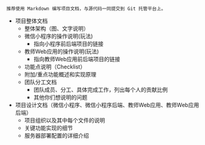 

```plain
推荐使用 Markdown 编写项目文档，与源代码一同提交到 Git 托管平台上。
```
* 项目整体文档
	* 整体架构（图、文字说明）
	* 微信小程序的操作说明(玩法)
		* 指向小程序前后端项目的链接
	* 教师Web应用的操作说明(玩法)
		* 指向教师Web应用前后端项目的链接
	* 功能点说明（Checklist）
	* 附加/重点功能概述和实现原理
	* 团队分工文档
		* 团队成员、分工、具体完成工作，列出每个人的贡献比例
		* 其他你们想说明的问题
* 项目设计文档（微信小程序、微信小程序后端、教师Web应用、教师Web应用后端）
	* 项目组织以及其中每个文件的说明
	* 关键功能实现的细节
	* 服务器部署配置的详细介绍

